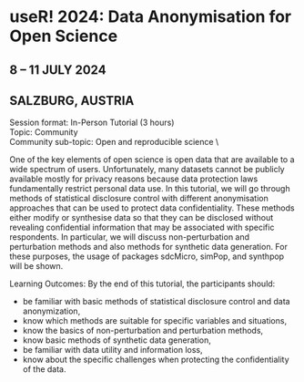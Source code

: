# useR! 2024: Data Anonymisation for Open Science

## 8 – 11 JULY 2024
## SALZBURG, AUSTRIA

Session format: In-Person Tutorial (3 hours) \
Topic: Community \
Community sub-topic: Open and reproducible science \

One of the key elements of open science is open data that are available to a wide spectrum of users. Unfortunately, many datasets cannot be publicly available mostly for privacy reasons because data protection laws fundamentally restrict personal data use.
In this tutorial, we will go through methods of statistical disclosure control with different anonymisation approaches that can be used to protect data confidentiality. These methods either modify or synthesise data so that they can be disclosed without revealing confidential information that may be associated with specific respondents. In particular, we will discuss non-perturbation and perturbation methods and also methods for synthetic data generation.
For these purposes, the usage of packages sdcMicro, simPop, and synthpop will be shown.

Learning Outcomes:
By the end of this tutorial, the participants should:
- be familiar with basic methods of statistical disclosure control and data anonymization,
- know which methods are suitable for specific variables and situations,
- know the basics of non-perturbation and perturbation methods,
- know basic methods of synthetic data generation,
- be familiar with data utility and information loss,
- know about the specific challenges when protecting the confidentiality of the data.

